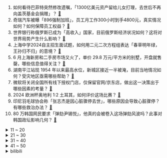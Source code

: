 1. 如何看待巴菲特突然修改遗嘱，「1300亿美元资产留给儿女打理，去世后不再向盖茨基金会捐赠」？ [:link:](https://www.zhihu.com/question/660347805)
2. 奇瑞汽车被曝「896强制加班」，员工月工作300小时到手4800元，真实情况如何？如何保障员工权益？ [:link:](https://www.zhihu.com/question/660518681)
3. 世界银行称俄罗斯已成为「高收入」国家，目前俄罗斯经济状况如何？这将对世界局势产生什么影响？ [:link:](https://www.zhihu.com/question/660531778)
4. 上海中学2024自主招生面试题，如何用二元二次方程组表达「春草明年绿，王孙归不归」的意境？ [:link:](https://www.zhihu.com/question/660180926)
5. 6 月上海新房和二手房市场又火了，单价 29.8 万元/平方米的别墅，开盘就售罄，哪些信息值得关注？ [:link:](https://www.zhihu.com/question/660502892)
6. 湖南平江站现 1954 年以来最高水位，新城区接近一半被淹，目前当地情况如何？受灾地区亟需哪些帮助？ [:link:](https://www.zhihu.com/question/660512375)
7. 微软将关闭全国所有线下授权门店，仅保留官网/京东店，做出这一决策出于哪些因素的考量？ [:link:](https://www.zhihu.com/question/660440046)
8. 2024 欧洲杯奥地利 1:2 土耳其，如何评价这场比赛？ [:link:](https://www.zhihu.com/question/660509488)
9. 印尼羽毛球协会称「张志杰是因心脏骤停去世」，哪些原因会导致心脏骤停？有哪些救治办法？ [:link:](https://www.zhihu.com/question/660527825)
10. 80 万韩国网民要求「弹劾尹锡悦」，他真的会被卷入这场弹劾风波吗？此事对韩国政坛影响几何？ [:link:](https://www.zhihu.com/question/660501733)
<details>
<summary>11 ~ 20</summary>

11. 茅台降到多少钱一瓶你才喝？ [:link:](https://www.zhihu.com/question/660296860)
12. 能看看你手机里的风景照吗？ [:link:](https://www.zhihu.com/question/655964542)
13. 面对二战后的民族独立浪潮，为什么“从未站错过队”的大英帝国也没活了？ [:link:](https://www.zhihu.com/question/659461474)
14. 天赋的差距无法弥补，U17男篮世界杯中国队62－146大比分负美国，如何评价本场比赛？ [:link:](https://www.zhihu.com/question/660555523)
15. 融资融券开户需要多久？ [:link:](https://www.zhihu.com/question/510124230)
16. 把100只家鸡放到荒野中，3年后它们有什么变化？ [:link:](https://www.zhihu.com/question/434124471)
17. 民主党拟提前提名拜登，以压制「换人」呼声，这将对当前局势产生什么影响？事情进展如何？ [:link:](https://www.zhihu.com/question/660503850)
18. 重庆一小区业主砍断 32 层高楼高空作业工人绳索，这一做法涉嫌哪些违法情节？他将承担哪些法律责任？ [:link:](https://www.zhihu.com/question/660500507)
19. 夏天来了，卧室里有哪些降温神器能帮你度过炎炎夏日？ [:link:](https://www.zhihu.com/question/656831741)
20. 小米汽车 6 月份 SU7 交付量超 1 万台，这一交付量在同行业是什么水平？ [:link:](https://www.zhihu.com/question/660428811)
</details>
<details>
<summary>21 ~ 30</summary>

21. 天兵科技的火箭试车出错为何要关机？ [:link:](https://www.zhihu.com/question/660467462)
22. 网传马未都公司裁员 80 余人，多名被裁员工已申请仲裁等待开庭，发生了什么？被裁员工如何维权？ [:link:](https://www.zhihu.com/question/660507350)
23. 在国外留学很孤独怎么办？ [:link:](https://www.zhihu.com/question/50801182)
24. 如何摆脱发朋友圈、发动态时产生的「羞耻感」？ [:link:](https://www.zhihu.com/question/657933002)
25. 如何评价动画《鬼灭之刃：柱训练篇》第8话? [:link:](https://www.zhihu.com/question/660420475)
26. 抽五张牌，选择并依次展示其中四张，能否猜出第五张牌？ [:link:](https://www.zhihu.com/question/460518784)
27. 唐朝为何没能继承西突厥的这块领土？ [:link:](https://www.zhihu.com/question/659776264)
28. 如何评价《龙之家族》第二季第三集（S02E03）? [:link:](https://www.zhihu.com/question/660429223)
29. 孩子的字写的丑怎么办？ [:link:](https://www.zhihu.com/question/660340394)
30. 咖啡行业人才需求旺，一些职业院校已开设咖啡培训课程，如何看待该现象？咖啡行业就业前景如何？ [:link:](https://www.zhihu.com/question/660436729)
</details>
<details>
<summary>31 ~ 40</summary>

31. 都说美国去工业化了，那美国人都做什么工作啊? [:link:](https://www.zhihu.com/question/641603330)
32. 为什么能量高的人很吸引人？ [:link:](https://www.zhihu.com/question/654141600)
33. 坚持跑步对自己具体有什么好处？ [:link:](https://www.zhihu.com/question/656930508)
34. 什么因素决定了一辆汽车的性能和驾驶体验？ [:link:](https://www.zhihu.com/question/651860166)
35. 为什么你明明很努力，却没有太大的改变？ [:link:](https://www.zhihu.com/question/660395175)
36. 第 37 届大众电影百花奖完整提名名单公布，这个提名你满意吗？你看好哪些作品和影人？ [:link:](https://www.zhihu.com/question/660510137)
37. 为什么《鸣潮》1.1相较于1.0有明显的进步的情况下，流水却没有明显的增长？ [:link:](https://www.zhihu.com/question/660477730)
38. 如何看待2024年7月2日A股市场走势？ [:link:](https://www.zhihu.com/question/660500142)
39. 为什么少有人能读明白《红楼梦》？ [:link:](https://www.zhihu.com/question/660020601)
40. 理科生想学文科专业家里不支持怎么办？ [:link:](https://www.zhihu.com/question/659626537)
</details>
<details>
<summary>41 ~ 50</summary>

41. 为什么护眼灯大行其道而白炽灯没有了？ [:link:](https://www.zhihu.com/question/297188731)
42. 孩子高考失利，完全打破了家长的期望值，家长该如何控制自己情绪？ [:link:](https://www.zhihu.com/question/660008795)
43. 如何打造舒适度极高的小角落，享受宅家的惬意时光？ [:link:](https://www.zhihu.com/question/653888978)
44. 新兰要是后面分手了，其他人知道了会是什么反应？ [:link:](https://www.zhihu.com/question/657983906)
45. 「成瘾」是「心流」的反面吗？如何理解二者的关系？ [:link:](https://www.zhihu.com/question/660065233)
46. 2024欧洲杯也是皇马、德国名宿克洛斯的最后一场比赛，你对克洛斯最后的职业球员时代的谢幕有什么期待呢？ [:link:](https://www.zhihu.com/question/658732701)
47. 明军战斗力是如何一步步衰退的？ [:link:](https://www.zhihu.com/question/660166355)
48. 如何评价原神新深渊机制? [:link:](https://www.zhihu.com/question/660427148)
49. 初中数学和高中关系大吗？ [:link:](https://www.zhihu.com/question/660440495)
50. 文笔挑战：“墨香追月风卷帘”如何接下句？ [:link:](https://www.zhihu.com/question/656479427)
</details><details>
<summary>bilibili</summary>

</details>
